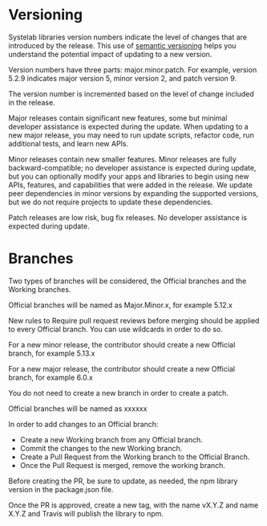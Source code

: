# Versioning

Systelab libraries version numbers indicate the level of changes that are introduced by the release. This use of [semantic versioning](https://semver.org/) helps you understand the potential impact of updating to a new version.

Version numbers have three parts: major.minor.patch. For example, version 5.2.9 indicates major version 5, minor version 2, and patch version 9.

The version number is incremented based on the level of change included in the release.

Major releases contain significant new features, some but minimal developer assistance is expected during the update. When updating to a new major release, you may need to run update scripts, refactor code, run additional tests, and learn new APIs.

Minor releases contain new smaller features. Minor releases are fully backward-compatible; no developer assistance is expected during update, but you can optionally modify your apps and libraries to begin using new APIs, features, and capabilities that were added in the release. We update peer dependencies in minor versions by expanding the supported versions, but we do not require projects to update these dependencies.

Patch releases are low risk, bug fix releases. No developer assistance is expected during update.

# Branches

Two types of branches will be considered, the Official branches and the Working branches.

Official branches will be named as Major.Minor.x, for example 5.12.x

New rules to Require pull request reviews before merging should be applied to every Official branch. You can use wildcards in order to do so.

For a new minor release, the contributor should create a new Official branch, for example 5.13.x

For a new major release, the contributor should create a new Official branch, for example 6.0.x

You do not need to create a new branch in order to create a patch.

Official branches will be named as xxxxxx

In order to add changes to an Official branch:

 - Create a new Working branch from any Official branch.
 - Commit the changes to the new Working branch.
 - Create a Pull Request from the Working branch to the Official Branch.
 - Once the Pull Request is merged, remove the working branch.

Before creating the PR, be sure to update, as needed, the npm library version in the package.json file.

Once the PR is approved, create a new tag, with the name vX.Y.Z and name X.Y.Z and Travis will publish the library to npm.

